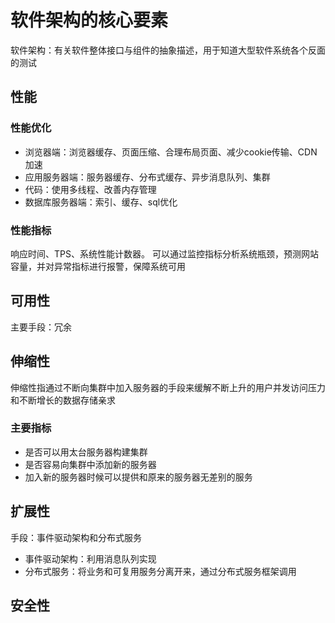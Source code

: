 # 软件架构的核心要素
软件架构：有关软件整体接口与组件的抽象描述，用于知道大型软件系统各个反面的测试
## 性能
### 性能优化
- 浏览器端：浏览器缓存、页面压缩、合理布局页面、减少cookie传输、CDN加速
- 应用服务器端：服务器缓存、分布式缓存、异步消息队列、集群
- 代码：使用多线程、改善内存管理
- 数据库服务器端：索引、缓存、sql优化
### 性能指标
响应时间、TPS、系统性能计数器。
可以通过监控指标分析系统瓶颈，预测网站容量，并对异常指标进行报警，保障系统可用
## 可用性
主要手段：冗余
## 伸缩性
伸缩性指通过不断向集群中加入服务器的手段来缓解不断上升的用户并发访问压力和不断增长的数据存储亲求
### 主要指标
- 是否可以用太台服务器构建集群
- 是否容易向集群中添加新的服务器
- 加入新的服务器时候可以提供和原来的服务器无差别的服务
## 扩展性
手段：事件驱动架构和分布式服务
- 事件驱动架构：利用消息队列实现
- 分布式服务：将业务和可复用服务分离开来，通过分布式服务框架调用
## 安全性
